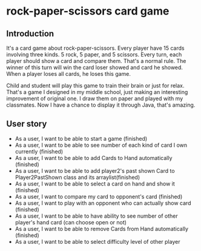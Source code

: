 # rock-paper-scissors card game

## Introduction
It's a card game about rock-paper-scissors. Every player have 15 cards involving three kinds.
5 rock, 5 paper, and 5 scissors.
Every turn, each player should show a card and compare them.
That's a normal rule.
The winner of this turn will win the card loser showed and card he showed.
When a player loses all cards, he loses this game.

Child and student will play this game to train their brain or just for relax.
That's a game I designed in my middle school,
just making an interesting improvement of original one. 
I draw them on paper and played with my classmates.
Now I have a chance to display it through Java,
that's amazing.   

## User story
- As a user, I want to be able to start a game (finished)
- As a user, I want to be able to see number of each kind of card I own currently (finished)
- As a user, I want to be able to add Cards to Hand automatically (finished)
- As a user, I want to be able to add player2's past shown Card to Player2PastShown class and its arraylist(finished)
- As a user, I want to be able to select a card on hand and show it (finished)
- As a user, I want to compare my card to opponent's card (finished)
- As a user, I want to play with an opponent who can actually show card (finished)
- As a user, I want to be able to have ability to see number of other player's hand card (can choose open or not)
- As a user, I want to be able to remove Cards from Hand automatically (finished)
- As a user, I want to be able to select difficulty level of other player

